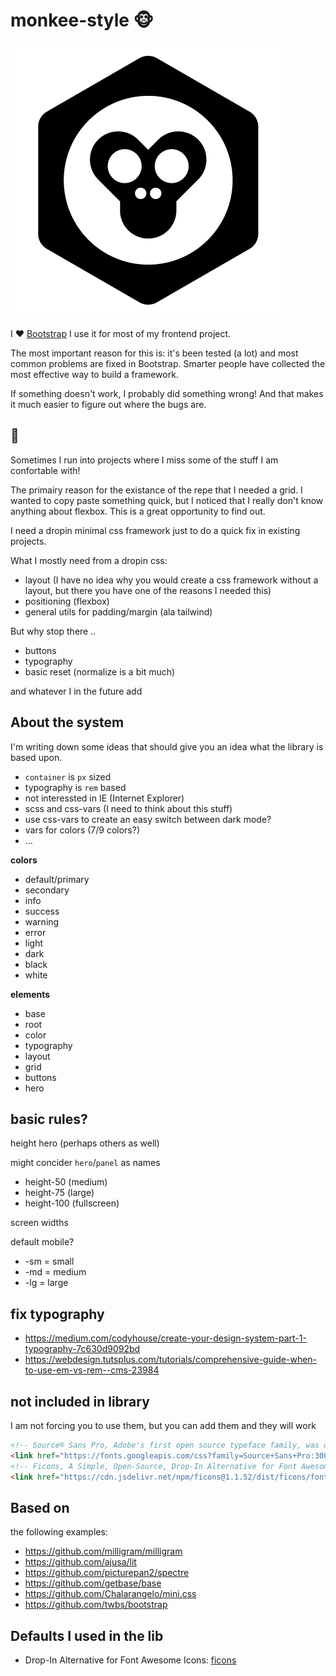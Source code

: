 # monkee-style 🐵

![](icon.png)

I ❤ [Bootstrap](https://getbootstrap.com/) I use it for most of my frontend project.

The most important reason for this is: it's been tested (a lot) and most common problems are fixed in Bootstrap.
Smarter people have collected the most effective way to build a framework.

If something doesn't work, I probably did something wrong! And that makes it much easier to figure out where the bugs are.

## 🤘

Sometimes I run into projects where I miss some of the stuff I am confortable with!

The primairy reason for the existance of the repe that I needed a grid. I wanted to copy paste something quick, but I noticed that I really don't know anything about flexbox. This is a great opportunity to find out.

I need a dropin minimal css framework just to do a quick fix in existing projects.

What I mostly need from a dropin css:

- layout (I have no idea why you would create a css framework without a layout, but there you have one of the reasons I needed this)
- positioning (flexbox)
- general utils for padding/margin (ala tailwind)

But why stop there ..

- buttons
- typography
- basic reset (normalize is a bit much)

and whatever I in the future add


## About the system

I'm writing down some ideas that should give you an idea what the library is based upon.

- `container` is `px` sized
- typography is `rem` based
- not interessted in IE (Internet Explorer)
- scss and css-vars (I need to think about this stuff)
- use css-vars to create an easy switch between dark mode?
- vars for colors (7/9 colors?)
- ...

**colors**

- default/primary
- secondary
- info
- success
- warning
- error
- light
- dark
- black
- white


**elements**

- base
- root
- color
- typography
- layout
- grid
- buttons
- hero

## basic rules?

height hero (perhaps others as well)

might concider `hero`/`panel` as names

- height-50 (medium)
- height-75 (large)
- height-100 (fullscreen)


screen widths

default mobile?


* -sm = small
* -md = medium
* -lg = large




## fix typography


- https://medium.com/codyhouse/create-your-design-system-part-1-typography-7c630d9092bd
- https://webdesign.tutsplus.com/tutorials/comprehensive-guide-when-to-use-em-vs-rem--cms-23984



## not included in library

I am not forcing you to use them, but you can add them and they will work

```html
<!-- Source® Sans Pro, Adobe's first open source typeface family, was designed by Paul D. Hunt. -->
<link href="https://fonts.googleapis.com/css?family=Source+Sans+Pro:300,400,700&display=swap" rel="stylesheet">
<!-- Ficons, A Simple, Open-Source, Drop-In Alternative for Font Awesome Icons  -->
<link href="https://cdn.jsdelivr.net/npm/ficons@1.1.52/dist/ficons/font.css" rel="stylesheet">
```

## Based on

the following examples:

- https://github.com/milligram/milligram
- https://github.com/ajusa/lit
- https://github.com/picturepan2/spectre
- https://github.com/getbase/base
- https://github.com/Chalarangelo/mini.css
- https://github.com/twbs/bootstrap


## Defaults I used in the lib

- Drop-In Alternative for Font Awesome Icons: [ficons](https://ficons.fiction.com/)
